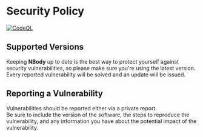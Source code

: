 # Security Policy

[![CodeQL](https://github.com/diantonioandrea/NBody/actions/workflows/github-code-scanning/codeql/badge.svg)](https://github.com/diantonioandrea/NBody/actions/workflows/github-code-scanning/codeql)

## Supported Versions

Keeping **NBody** up to date is the best way to protect yourself against security vulnerabilities, so please make sure you're using the latest version.  
Every reported vulnerability will be solved and an update will be issued.

## Reporting a Vulnerability

Vulnerabilities should be reported either via a private report.  
Be sure to include the version of the software, the steps to reproduce the vulnerability, and any information you have about the potential impact of the vulnerability.
